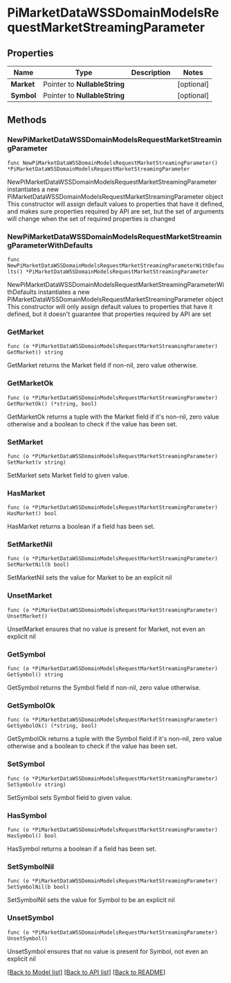 # PiMarketDataWSSDomainModelsRequestMarketStreamingParameter

## Properties

Name | Type | Description | Notes
------------ | ------------- | ------------- | -------------
**Market** | Pointer to **NullableString** |  | [optional] 
**Symbol** | Pointer to **NullableString** |  | [optional] 

## Methods

### NewPiMarketDataWSSDomainModelsRequestMarketStreamingParameter

`func NewPiMarketDataWSSDomainModelsRequestMarketStreamingParameter() *PiMarketDataWSSDomainModelsRequestMarketStreamingParameter`

NewPiMarketDataWSSDomainModelsRequestMarketStreamingParameter instantiates a new PiMarketDataWSSDomainModelsRequestMarketStreamingParameter object
This constructor will assign default values to properties that have it defined,
and makes sure properties required by API are set, but the set of arguments
will change when the set of required properties is changed

### NewPiMarketDataWSSDomainModelsRequestMarketStreamingParameterWithDefaults

`func NewPiMarketDataWSSDomainModelsRequestMarketStreamingParameterWithDefaults() *PiMarketDataWSSDomainModelsRequestMarketStreamingParameter`

NewPiMarketDataWSSDomainModelsRequestMarketStreamingParameterWithDefaults instantiates a new PiMarketDataWSSDomainModelsRequestMarketStreamingParameter object
This constructor will only assign default values to properties that have it defined,
but it doesn't guarantee that properties required by API are set

### GetMarket

`func (o *PiMarketDataWSSDomainModelsRequestMarketStreamingParameter) GetMarket() string`

GetMarket returns the Market field if non-nil, zero value otherwise.

### GetMarketOk

`func (o *PiMarketDataWSSDomainModelsRequestMarketStreamingParameter) GetMarketOk() (*string, bool)`

GetMarketOk returns a tuple with the Market field if it's non-nil, zero value otherwise
and a boolean to check if the value has been set.

### SetMarket

`func (o *PiMarketDataWSSDomainModelsRequestMarketStreamingParameter) SetMarket(v string)`

SetMarket sets Market field to given value.

### HasMarket

`func (o *PiMarketDataWSSDomainModelsRequestMarketStreamingParameter) HasMarket() bool`

HasMarket returns a boolean if a field has been set.

### SetMarketNil

`func (o *PiMarketDataWSSDomainModelsRequestMarketStreamingParameter) SetMarketNil(b bool)`

 SetMarketNil sets the value for Market to be an explicit nil

### UnsetMarket
`func (o *PiMarketDataWSSDomainModelsRequestMarketStreamingParameter) UnsetMarket()`

UnsetMarket ensures that no value is present for Market, not even an explicit nil
### GetSymbol

`func (o *PiMarketDataWSSDomainModelsRequestMarketStreamingParameter) GetSymbol() string`

GetSymbol returns the Symbol field if non-nil, zero value otherwise.

### GetSymbolOk

`func (o *PiMarketDataWSSDomainModelsRequestMarketStreamingParameter) GetSymbolOk() (*string, bool)`

GetSymbolOk returns a tuple with the Symbol field if it's non-nil, zero value otherwise
and a boolean to check if the value has been set.

### SetSymbol

`func (o *PiMarketDataWSSDomainModelsRequestMarketStreamingParameter) SetSymbol(v string)`

SetSymbol sets Symbol field to given value.

### HasSymbol

`func (o *PiMarketDataWSSDomainModelsRequestMarketStreamingParameter) HasSymbol() bool`

HasSymbol returns a boolean if a field has been set.

### SetSymbolNil

`func (o *PiMarketDataWSSDomainModelsRequestMarketStreamingParameter) SetSymbolNil(b bool)`

 SetSymbolNil sets the value for Symbol to be an explicit nil

### UnsetSymbol
`func (o *PiMarketDataWSSDomainModelsRequestMarketStreamingParameter) UnsetSymbol()`

UnsetSymbol ensures that no value is present for Symbol, not even an explicit nil

[[Back to Model list]](../README.md#documentation-for-models) [[Back to API list]](../README.md#documentation-for-api-endpoints) [[Back to README]](../README.md)


